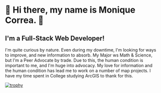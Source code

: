 #  🌸 Hi there, my name is Monique Correa.  🌸
##  I'm a Full-Stack Web Developer!

I'm quite curious by nature.  Even during my downtime, I'm looking for ways to improve, and new information to absorb.    My Major ws Math & Science, but I'm a Peer Advocate by trade.  Due to this, the human condition is important to me, and I'm huge into advocacy.  My love for information and the human condition has lead me to work on a number of map projects.   I have my time spent in College studying ArcGIS to thank for this.


[![trophy](https://github-profile-trophy.vercel.app/?username=pursuit-monique&theme=chalk&no-bg=true&no-frame=true)](https://github.com/ryo-ma/github-profile-trophy)



<!--
**pursuit-monique/pursuit-monique** is a ✨ _special_ ✨ repository because its `README.md` (this file) appears on your GitHub profile.

Here are some ideas to get you started:

- 🔭 I’m currently working on ...
- 🌱 I’m currently learning ...
- 👯 I’m looking to collaborate on ...
- 🤔 I’m looking for help with ...
- 💬 Ask me about ...
- 📫 How to reach me: ...
- 😄 Pronouns: ...
- ⚡ Fun fact: ...
-->
